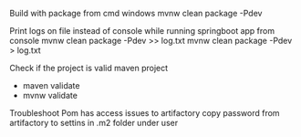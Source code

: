 Build with package from cmd windows
mvnw clean package -Pdev


Print logs on file instead of console while running springboot app from console
mvnw clean package -Pdev >> log.txt
mvnw clean package -Pdev > log.txt

Check if the project is valid maven project
- maven validate
- mvnw validate

Troubleshoot
Pom has access issues to artifactory
copy password from artifactory to settins in .m2 folder under user


